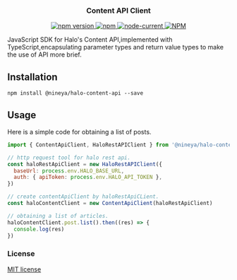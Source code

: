 <h3 align="center">Content API Client</h3>

<p align="center">
  <a href="https://www.npmjs.com/package/@nineya/halo-content-api">
    <img src="https://img.shields.io/npm/v/@nineya/halo-content-api.svg" alt="npm version"/>
  </a>
  <a href="https://www.npmjs.com/package/@nineya/halo-content-api">
      <img alt="npm" src="https://img.shields.io/npm/dm/@nineya/halo-content-api" alt="Downloads"/>
  </a>
  <a href="https://github.com/nineya/halo-sdk-js/blob/master/packages/content-api/package.json">
      <img alt="node-current" src="https://img.shields.io/node/v/@nineya/halo-content-api?color=blue">
  </a>
  <a href="https://github.com/nineya/halo-sdk-js/blob/master/LICENSE">
    <img alt="NPM" src="https://img.shields.io/npm/l/@nineya/halo-content-api" alt="LICENSE">
  </a>
</p>

<p>JavaScript SDK for Halo's Content API,implemented with TypeScript,encapsulating parameter types and return value types to make the use of API more brief.</p>

## Installation

```shell
npm install @nineya/halo-content-api --save
```

## Usage

Here is a simple code for obtaining a list of posts.

```javascript
import { ContentApiClient, HaloRestAPIClient } from '@nineya/halo-content-api'

// http request tool for halo rest api.
const haloRestApiClient = new HaloRestAPIClient({
  baseUrl: process.env.HALO_BASE_URL,
  auth: { apiToken: process.env.HALO_API_TOKEN },
})

// create contentApiClient by haloRestApiCLient.
const haloContentClient = new ContentApiClient(haloRestApiClient)

// obtaining a list of articles.
haloContentClient.post.list().then((res) => {
  console.log(res)
})
```

### License

[MIT license](../../LICENSE)
